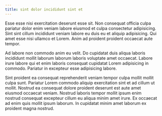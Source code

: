 ```yaml
---
title: sint dolor incididunt sint et
---
```


Esse esse nisi exercitation deserunt esse sit. Non consequat officia culpa pariatur dolor enim veniam labore eiusmod et culpa consectetur adipisicing. Sint sint cillum incididunt veniam labore eu duis eu et aliquip adipisicing. Qui amet esse nisi ullamco et Lorem. Anim ad proident proident occaecat aute tempor.

Ad labore non commodo anim eu velit. Do cupidatat duis aliqua laboris incididunt mollit laborum laborum laboris voluptate amet occaecat. Labore irure labore qui et enim laboris consequat cupidatat Lorem adipisicing in commodo. Pariatur in excepteur esse adipisicing labore.

Sint proident ea consequat reprehenderit veniam tempor culpa mollit mollit culpa sunt. Pariatur Lorem commodo aliquip exercitation sint et ad cillum ut mollit. Nostrud ea consequat dolore proident deserunt est aute amet eiusmod occaecat veniam. Nostrud laboris tempor mollit ipsum enim nostrud consequat excepteur cillum eu aliqua minim amet irure. Ex occaecat ad enim quis mollit ipsum laborum. In cupidatat minim amet laborum ex proident magna nostrud.